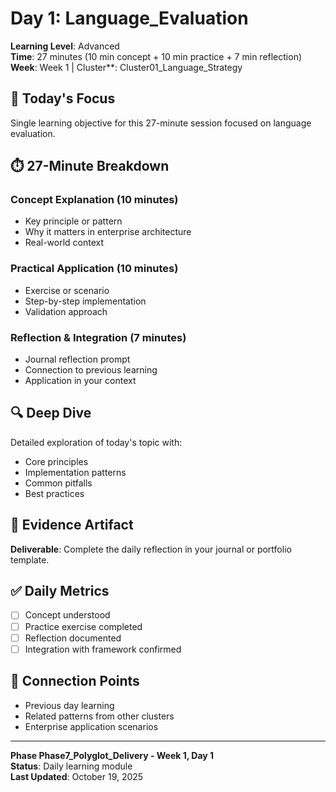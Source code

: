 # Day 1: Language_Evaluation

**Learning Level**: Advanced  
**Time**: 27 minutes (10 min concept + 10 min practice + 7 min reflection)  
**Week**: Week 1 | Cluster**: Cluster01_Language_Strategy

## 🎯 Today's Focus

Single learning objective for this 27-minute session focused on language evaluation.

## ⏱️ 27-Minute Breakdown

### Concept Explanation (10 minutes)
- Key principle or pattern
- Why it matters in enterprise architecture
- Real-world context

### Practical Application (10 minutes)
- Exercise or scenario
- Step-by-step implementation
- Validation approach

### Reflection & Integration (7 minutes)
- Journal reflection prompt
- Connection to previous learning
- Application in your context

## 🔍 Deep Dive

Detailed exploration of today's topic with:
- Core principles
- Implementation patterns
- Common pitfalls
- Best practices

## 💼 Evidence Artifact

**Deliverable**: Complete the daily reflection in your journal or portfolio template.

## ✅ Daily Metrics

- [ ] Concept understood
- [ ] Practice exercise completed
- [ ] Reflection documented
- [ ] Integration with framework confirmed

## 🔗 Connection Points

- Previous day learning
- Related patterns from other clusters
- Enterprise application scenarios

---

**Phase Phase7_Polyglot_Delivery - Week 1, Day 1**  
**Status**: Daily learning module  
**Last Updated**: October 19, 2025
